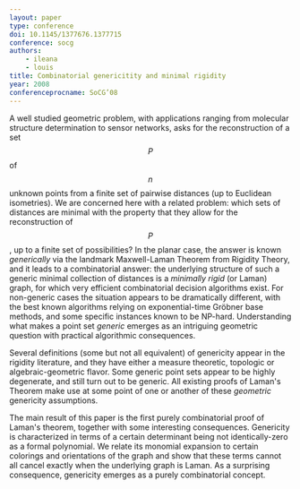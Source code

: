 ```yaml
---
layout: paper
type: conference
doi: 10.1145/1377676.1377715
conference: socg
authors:
    - ileana
    - louis
title: Combinatorial genericitity and minimal rigidity
year: 2008
conferenceprocname: SoCG’08
---
```


A well studied geometric problem, with applications ranging from molecular structure
determination to sensor networks, asks for the reconstruction of a set $$P$$ of $$n$$
unknown points from a finite set of pairwise distances (up to Euclidean isometries). We
are concerned here with a related problem: which sets of distances are minimal with the
property that they allow for the reconstruction of $$P$$, up to a finite set of
possibilities? In the planar case, the answer is known *generically* via the landmark
Maxwell-Laman Theorem from Rigidity Theory, and it leads to a combinatorial answer: the
underlying structure of such a generic minimal collection of distances is a *minimally
rigid* (or Laman) graph, for which very efficient combinatorial decision algorithms
exist. For non-generic cases the situation appears to be dramatically different, with the
best known algorithms relying on exponential-time Gröbner base methods, and some specific
instances known to be NP-hard. Understanding what makes a point set *generic* emerges as
an intriguing geometric question with practical algorithmic consequences.

Several definitions (some but not all equivalent) of genericity appear in the rigidity
literature, and they have either a measure theoretic, topologic or algebraic-geometric
flavor. Some generic point sets appear to be highly degenerate, and still turn out to be
generic. All existing proofs of Laman's Theorem make use at some point of one or another
of these *geometric* genericity assumptions.

The main result of this paper is the first purely combinatorial proof of Laman's theorem,
together with some interesting consequences. Genericity is characterized in terms of a
certain determinant being not identically-zero as a formal polynomial. We relate its
monomial expansion to certain colorings and orientations of the graph and show that these
terms cannot all cancel exactly when the underlying graph is Laman. As a surprising
consequence, genericity emerges as a purely combinatorial concept.
